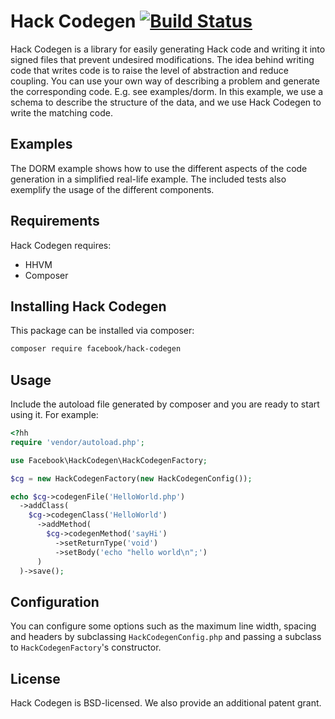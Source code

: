 # Hack Codegen [![Build Status](https://travis-ci.org/hhvm/hack-codegen.svg?branch=master)](https://travis-ci.org/hhvm/hack-codegen)
Hack Codegen is a library for easily generating Hack code and writing it
into signed files that prevent undesired modifications.
The idea behind writing code that writes code is to raise the level of
abstraction and reduce coupling.  You can use your own way of describing
a problem and generate the corresponding code.  E.g. see examples/dorm.
In this example, we use a schema to describe the structure of the data,
and we use Hack Codegen to write the matching code.

## Examples
The DORM example shows how to use the different aspects of the code
generation in a simplified real-life example.
The included tests also exemplify the usage of the different components.

## Requirements
Hack Codegen requires:
* HHVM
* Composer

## Installing Hack Codegen
This package can be installed via composer:

```bash
composer require facebook/hack-codegen
```

## Usage
Include the autoload file generated by composer and you are ready to start using it.
For example:

```php
<?hh
require 'vendor/autoload.php';

use Facebook\HackCodegen\HackCodegenFactory;

$cg = new HackCodegenFactory(new HackCodegenConfig());

echo $cg->codegenFile('HelloWorld.php')
  ->addClass(
    $cg->codegenClass('HelloWorld')
      ->addMethod(
        $cg->codegenMethod('sayHi')
          ->setReturnType('void')
          ->setBody('echo "hello world\n";')
      )
  )->save();

```

## Configuration
You can configure some options such as the maximum line width, spacing and
headers by subclassing `HackCodegenConfig.php` and passing a subclass to
`HackCodegenFactory`'s constructor.

## License
Hack Codegen is BSD-licensed. We also provide an additional patent grant.
